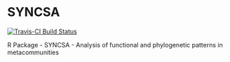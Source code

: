SYNCSA
======

[![Travis-CI Build Status](https://travis-ci.org/aammd/SYNCSA.svg?branch=master)](https://travis-ci.org/aammd/SYNCSA)

R Package - SYNCSA - Analysis of functional and phylogenetic patterns in metacommunities

